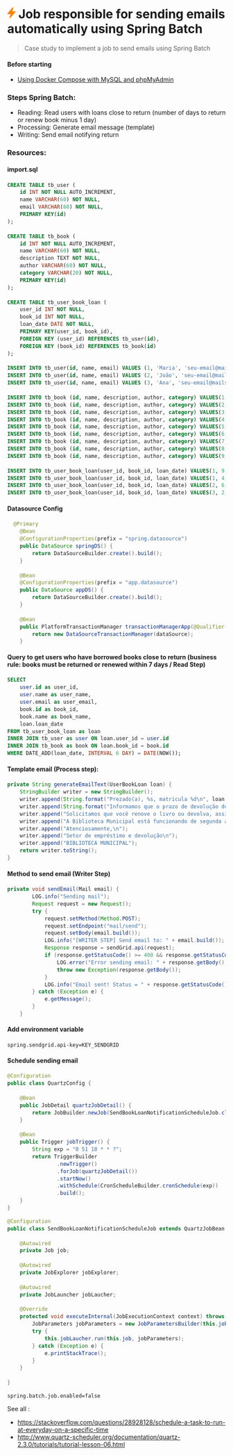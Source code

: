 # ![DevSuperior logo](https://raw.githubusercontent.com/devsuperior/bds-assets/main/ds/devsuperior-logo-small.png) Job responsible for sending emails automatically using Spring Batch
>  Case study to implement a job to send emails using Spring Batch

#### Before starting

- [Using Docker Compose with MySQL and phpMyAdmin](https://github.com/devsuperior/docker-compose-mysql)

### Steps Spring Batch:

- Reading: Read users with loans close to return (number of days to return or renew book minus 1 day)
- Processing: Generate email message (template)
- Writing: Send email notifying return

### Resources:

#### import.sql

```sql
CREATE TABLE tb_user (
	id INT NOT NULL AUTO_INCREMENT,
	name VARCHAR(60) NOT NULL,
	email VARCHAR(60) NOT NULL,
	PRIMARY KEY(id)
);

CREATE TABLE tb_book (
	id INT NOT NULL AUTO_INCREMENT,
	name VARCHAR(60) NOT NULL,
	description TEXT NOT NULL,
	author VARCHAR(60) NOT NULL,
	category VARCHAR(20) NOT NULL,
	PRIMARY KEY(id)
);

CREATE TABLE tb_user_book_loan (
	user_id INT NOT NULL,
	book_id INT NOT NULL,
	loan_date DATE NOT NULL,
	PRIMARY KEY(user_id, book_id),
	FOREIGN KEY (user_id) REFERENCES tb_user(id),
	FOREIGN KEY (book_id) REFERENCES tb_book(id)
);

INSERT INTO tb_user(id, name, email) VALUES (1, 'Maria', 'seu-email@mailslurp.com');
INSERT INTO tb_user(id, name, email) VALUES (2, 'João', 'seu-email@mailslurp.com');
INSERT INTO tb_user(id, name, email) VALUES (3, 'Ana', 'seu-email@mailslurp.com');

INSERT INTO tb_book (id, name, description, author, category) VALUES(1, 'Capitães de Areia', 'Lorem ipsum dolor sit amet. Est dicta voluptate sed pariatur laboriosam repellendus!', 'Jorge Amado', 'Romance');
INSERT INTO tb_book (id, name, description, author, category) VALUES(2, 'Dom Casmurro', 'Lorem ipsum dolor sit amet. Et praesentium nobis ut quaerat voluptate eum volup.', 'Machado de Assis', 'Romance');
INSERT INTO tb_book (id, name, description, author, category) VALUES(3, 'Quincas Borba', 'Eos doloribus impedit ut dolor sunt sit nostrum libero', 'Machado de Assis', 'Romance');
INSERT INTO tb_book (id, name, description, author, category) VALUES(4, 'Alguma poesia', 'Lorem ipsum dolor sit amet. Quo voluptates soluta sit.', 'Carlos Drummond de Andrade', 'Poesia');
INSERT INTO tb_book (id, name, description, author, category) VALUES(5, 'A hora da estrela', 'Et sunt quaerat vel provident dolores quo Quis', 'Clarisse Lispector', 'Poesia');
INSERT INTO tb_book (id, name, description, author, category) VALUES(6, 'Tudo sobre o amor', 'Lorem ipsum dolor sit amet. Ut corrupti ullam aut', 'Bell Hooks', 'Humanidade');
INSERT INTO tb_book (id, name, description, author, category) VALUES(7, 'Torto Arado', 'Id tempore quas et aperiam minima ut dolores', 'Itamar Vieira Junior', 'Romance');
INSERT INTO tb_book (id, name, description, author, category) VALUES(8, 'Os Miseráveis', 'Lorem ipsum dolor sit amet. Aut voluptates', 'Victor Hugo', 'Romance');
INSERT INTO tb_book (id, name, description, author, category) VALUES(9, 'Dom Quixote', 'Hic nobis dolor ut praesentium aspernatur', 'Miguel de Cervantes', 'Romance');

INSERT INTO tb_user_book_loan(user_id, book_id, loan_date) VALUES(1, 9, '2023-01-29');
INSERT INTO tb_user_book_loan(user_id, book_id, loan_date) VALUES(1, 4, '2023-01-31');
INSERT INTO tb_user_book_loan(user_id, book_id, loan_date) VALUES(2, 6, '2023-01-29');
INSERT INTO tb_user_book_loan(user_id, book_id, loan_date) VALUES(3, 2, '2023-01-31');
```

#### Datasource Config

```java
  @Primary
	@Bean
	@ConfigurationProperties(prefix = "spring.datasource")
	public DataSource springDS() {
		return DataSourceBuilder.create().build();
	}
	
	@Bean
	@ConfigurationProperties(prefix = "app.datasource")
	public DataSource appDS() {
		return DataSourceBuilder.create().build();
	}
	
	@Bean
	public PlatformTransactionManager transactionManagerApp(@Qualifier("appDS") DataSource dataSource) {
		return new DataSourceTransactionManager(dataSource);
	}
```

#### Query to get users who have borrowed books close to return (business rule: books must be returned or renewed within 7 days / Read Step)

```sql
SELECT
    user.id as user_id, 
    user.name as user_name, 
    user.email as user_email, 
    book.id as book_id, 
    book.name as book_name, 
    loan.loan_date 
FROM tb_user_book_loan as loan 
INNER JOIN tb_user as user ON loan.user_id = user.id 
INNER JOIN tb_book as book ON loan.book_id = book.id 
WHERE DATE_ADD(loan_date, INTERVAL 6 DAY) = DATE(NOW());
```

#### Template email (Process step):

```java
private String generateEmailText(UserBookLoan loan) {		
    StringBuilder writer = new StringBuilder();
    writer.append(String.format("Prezado(a), %s, matricula %d\n", loan.getUser().getName(), loan.getUser().getId()));
    writer.append(String.format("Informamos que o prazo de devolução do livro %s é amanhã (%s) \n", loan.getBook().getName(), GenerateBookReturnDate.getDate(loan.getLoan_date())));
    writer.append("Solicitamos que você renove o livro ou devolva, assim que possível.\n");
    writer.append("A Biblioteca Municipal está funcionando de segunda a sexta, das 9h às 17h.\n\n");
    writer.append("Atenciosamente,\n");
    writer.append("Setor de empréstimo e devolução\n");
    writer.append("BIBLIOTECA MUNICIPAL");
    return writer.toString();
}
```

#### Method to send email (Writer Step)

```java
private void sendEmail(Mail email) {
		LOG.info("Sending mail");
		Request request = new Request();		
		try {
			request.setMethod(Method.POST);
			request.setEndpoint("mail/send");
			request.setBody(email.build());
			LOG.info("[WRITER STEP] Send email to: " + email.build());
			Response response = sendGrid.api(request);
			if (response.getStatusCode() >= 400 && response.getStatusCode() <= 500) {
				LOG.error("Error sending email: " + response.getBody());
				throw new Exception(response.getBody());
			}			
			LOG.info("Email sent! Status = " + response.getStatusCode());
		} catch (Exception e) {
			e.getMessage();
		}
	}
```

#### Add environment variable
```
spring.sendgrid.api-key=KEY_SENDGRID
```

#### Schedule sending email

```java
@Configuration
public class QuartzConfig {

	@Bean
	public JobDetail quartzJobDetail() {
		return JobBuilder.newJob(SendBookLoanNotificationScheduleJob.class).storeDurably().build();
	}

	@Bean
	public Trigger jobTrigger() {
		String exp = "0 51 18 * * ?";
		return TriggerBuilder
				.newTrigger()
				.forJob(quartzJobDetail())
				.startNow()
				.withSchedule(CronScheduleBuilder.cronSchedule(exp))
				.build();
	}
}
```
```java
@Configuration
public class SendBookLoanNotificationScheduleJob extends QuartzJobBean {
	
	@Autowired
	private Job job;
	
	@Autowired
	private JobExplorer jobExplorer;
	
	@Autowired
	private JobLauncher jobLaucher;

	@Override
	protected void executeInternal(JobExecutionContext context) throws JobExecutionException {
		JobParameters jobParameters = new JobParametersBuilder(this.jobExplorer).getNextJobParameters(this.job).toJobParameters();
		try {
			this.jobLaucher.run(this.job, jobParameters);
		} catch (Exception e) {
			e.printStackTrace();
		}
	}
	
}
```
```
spring.batch.job.enabled=false
```

See all :
- https://stackoverflow.com/questions/28928128/schedule-a-task-to-run-at-everyday-on-a-specific-time
- http://www.quartz-scheduler.org/documentation/quartz-2.3.0/tutorials/tutorial-lesson-06.html






